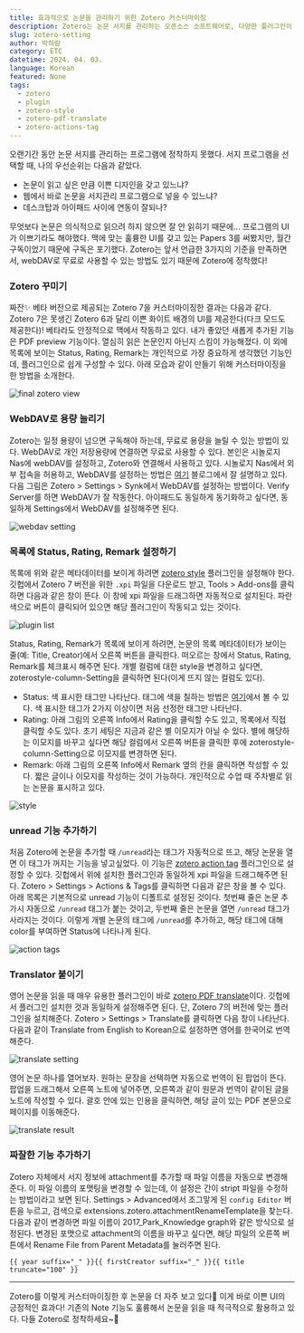 ```yaml
---
title: 효과적으로 논문을 관리하기 위한 Zotero 커스터마이징
description: Zotero는 논문 서지를 관리하는 오픈소스 소프트웨어로, 다양한 플러그인이 개발되어 있다. Zotero 7과 다양한 플러그인으로 논문을 효율적으로 읽고 정리하는 방법에 대해 알아보자.
slug: zotero-setting
author: 박하람
category: ETC
datetime: 2024. 04. 03.
language: Korean
featured: None
tags:
  - zotero
  - plugin
  - zotero-style
  - zotero-pdf-translate
  - zotero-actions-tag
---
```


오랜기간 동안 논문 서지를 관리하는 프로그램에 정착하지 못했다. 서지 프로그램을 선택할 때, 나의 우선순위는 다음과 같았다.

- 논문이 읽고 싶은 만큼 이쁜 디자인을 갖고 있느냐?
- 웹에서 바로 논문을 서지관리 프로그램으로 넣을 수 있느냐?
- 데스크탑과 아이패드 사이에 연동이 잘되나?

무엇보다 논문은 의식적으로 읽으려 하지 않으면 잘 안 읽히기 때문에... 프로그램의 UI가 이쁘기라도 해야했다. 맥에 맞는 훌륭한 UI를 갖고 있는 Papers 3를 써봤지만, 월간 구독이었기 때문에 구독은 포기했다. Zotero는 앞서 언급한 3가지의 기준을 만족하면서, webDAV로 무료로 사용할 수 있는 방법도 있기 때문에 Zotero에 정착했다!

### Zotero 꾸미기

짜잔✨ 베타 버전으로 제공되는 Zotero 7을 커스터마이징한 결과는 다음과 같다. Zotero 7은 못생긴 Zotero 6과 달리 이쁜 화이트 배경의 UI를 제공한다(다크 모드도 제공한다)! 베타라도 안정적으로 맥에서 작동하고 있다. 내가 좋았던 새롭게 추가된 기능은 PDF preview 기능이다. 열심히 읽은 논문인지 아닌지 스킴이 가능해졌다. 이 외에 목록에 보이는 Status, Rating, Remark는 개인적으로 가장 중요하게 생각했던 기능인데, 플러그인으로 쉽게 구성할 수 있다. 아래 모습과 같이 만들기 위해 커스터마이징을 한 방법을 소개한다.

![final zotero view](/zotero-setting/final-view.png)

### WebDAV로 용량 늘리기

Zotero는 일정 용량이 넘으면 구독해야 하는데, 무료로 용량을 늘릴 수 있는 방법이 있다. WebDAV로 개인 저장용량에 연결하면 무료로 사용할 수 있다. 본인은 시놀로지 Nas에 webDAV를 설정하고, Zotero와 연결해서 사용하고 있다. 시놀로지 Nas에서 외부 접속을 허용하고, WebDAV를 설정하는 방법은 [여기](https://sudormrf.run/2022/09/18/zotero-synology-webdav/) 블로그에서 잘 설명하고 있다. 다음 그림은 Zotero > Settings > Synk에서 WebDAV를 설정하는 방법이다. Verify Server를 하면 WebDAV가 잘 작동한다. 아이패드도 동일하게 동기화하고 싶다면, 동일하게 Settings에서 WebDAV를 설정해주면 된다.

![webdav setting](/zotero-setting/webdav.png)

### 목록에 Status, Rating, Remark 설정하기

목록에 위와 같은 메타데이터를 보이게 하려면 [zotero style](https://github.com/MuiseDestiny/zotero-style) 플러그인을 설정해야 한다. 깃헙에서 Zotero 7 버전을 위한 `.xpi` 파일을 다운로드 받고, Tools > Add-ons를 클릭하면 다음과 같은 창이 뜬다. 이 창에 xpi 파일을 드래그하면 자동적으로 설치된다. 파란색으로 버튼이 클릭되어 있으면 해당 플러그인이 작동되고 있는 것이다.

![plugin list](/zotero-setting/plugin.png)

Status, Rating, Remark가 목록에 보이게 하려면, 논문의 목록 메타데이터가 보이는 줄(예: Title, Creator)에서 오른쪽 버튼을 클릭한다. 떠오르는 창에서 Status, Rating, Remark를 체크표시 해주면 된다. 개별 컬럼에 대한 style을 변경하고 싶다면, zoterostyle-column-Setting을 클릭하면 된다(이게 뜨지 않는 컬럼도 있다).

- Status: 색 표시한 태그만 나타난다. 태그에 색을 칠하는 방법은 [여기](https://www.zotero.org/support/collections_and_tags)에서 볼 수 있다. 색 표시한 태그가 2가지 이상이면 처음 선정한 태그만 나타난다.
- Rating: 아래 그림의 오른쪽 Info에서 Rating을 클릭할 수도 있고, 목록에서 직접 클릭할 수도 있다. 초기 세팅은 지금과 같은 별 이모지가 아닐 수 있다. 별에 해당하는 이모지를 바꾸고 싶다면 해당 컬럼에서 오른쪽 버튼을 클릭한 후에 zoterostyle-column-Setting으로 이모지를 변경하면 된다.
- Remark: 아래 그림의 오른쪽 Info에서 Remark 옆의 칸을 클릭하면 작성할 수 있다. 짧은 글이나 이모지를 작성하는 것이 가능하다. 개인적으로 수업 때 주차별로 읽는 논문을 표시하고 있다.

![style](/zotero-setting/style.png)

### unread 기능 추가하기

처음 Zotero에 논문을 추가할 때 `/unread`라는 태그가 자동적으로 뜨고, 해당 논문을 열면 이 태그가 꺼지는 기능을 넣고싶었다. 이 기능은 [zotero action tag](https://github.com/windingwind/zotero-actions-tags) 플러그인으로 설정할 수 있다. 깃헙에서 위에 설치한 플러그인과 동일하게 xpi 파일을 드래그해주면 된다. Zotero > Settings > Actions & Tags를 클릭하면 다음과 같은 창을 볼 수 있다. 아래 목록은 기본적으로 unread 기능이 디폴트로 설정된 것이다. 첫번째 줄은 논문 추가시 자동으로 `/unread` 태그가 붙는 것이고, 두번째 줄은 논문을 열면 `/unread` 태그가 사라지는 것이다. 이렇게 개별 논문의 태그에 `/unread`를 추가하고, 해당 태그에 대해 color를 부여하면 Status에 나타나게 된다.

![action tags](/zotero-setting/action-tags.png)

### Translator 붙이기

영어 논문을 읽을 때 매우 유용한 플러그인이 바로 [zotero PDF translate](https://github.com/windingwind/zotero-pdf-translate#readme)이다. 깃헙에서 플러그인 설치한 것과 동일하게 설정해주면 된다. 단, Zotero 7의 버전에 맞는 플러그인을 설치해준다. Zotero > Settings > Translate를 클릭하면 다음 창이 나타난다. 다음과 같이 Translate from English to Korean으로 설정하면 영어를 한국어로 번역해준다.

![translate setting](/zotero-setting/translate-setting.png)

영어 논문 하나를 열어보자. 원하는 문장을 선택하면 자동으로 번역이 된 팝업이 뜬다. 팝업을 드래그해서 오른쪽 노트에 넣어주면, 오른쪽과 같이 원문과 번역이 같이된 글을 노트에 작성할 수 있다. 괄호 안에 있는 인용을 클릭하면, 해당 글이 있는 PDF 본문으로 페이지를 이동해준다.

![translate result](/zotero-setting/translate-result.png)

### 짜잘한 기능 추가하기

Zotero 자체에서 서지 정보에 attachment를 추가할 때 파일 이름을 자동으로 변경해준다. 이 파일 이름의 포맷팅을 변경할 수 있는데, 이 설정은 간이 stript 파일을 수정하는 방법이라고 보면 된다. Settings > Advanced에서 조그맣게 된 `config Editor` 버튼을 누르고, 검색으로 extensions.zotero.attachmentRenameTemplate을 찾는다. 다음과 같이 변경하면 파일 이름이 2017_Park_Knowledge graph와 같은 방식으로 설정된다. 변경된 포맷으로 attachment의 이름을 바꾸고 싶다면, 해당 파일의 오른쪽 버튼에서 Rename File from Parent Metadata를 눌러주면 된다.

```
{{ year suffix="_" }}{{ firstCreator suffix="_" }}{{ title truncate="100" }}
```

---

Zotero를 이렇게 커스터마이징한 후 논문을 더 자주 보고 있다🥰 이게 바로 이쁜 UI의 긍정적인 효과다! 기존의 Note 기능도 훌륭해서 논문을 읽을 때 적극적으로 활용하고 있다. 다들 Zotero로 정착하세요~🍎

